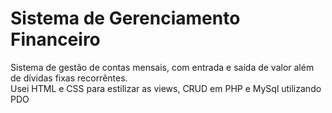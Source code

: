 # Sistema de Gerenciamento Financeiro  

Sistema de gestão de contas mensais, com entrada e saída de valor além de dívidas fixas recorrêntes.  
Usei HTML e CSS para estilizar as views, CRUD em PHP e MySql utilizando PDO  
